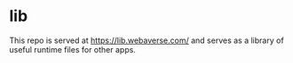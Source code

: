 # lib

This repo is served at https://lib.webaverse.com/ and serves as a library of useful runtime files for other apps.
